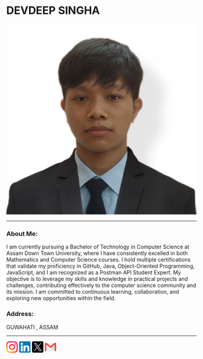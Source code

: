 <!DOCTYPE html>
<html lang="en">
<head>
    <meta charset="UTF-8">
    <meta name="viewport" content="width=device-width, initial-scale=1.0">
    <title>Home Page</title>
    <link rel="stylesheet" href="./style.css">
</head>
<body>
    <h1>DEVDEEP SINGHA</h1>
    <a href="https://github.com/devdeepkonsam"><img class="profile" src="./public/image/IMG_20230908_225719.png" alt="Devdeep"></a>
    <hr>
    <h3 class="note">About Me:</h3>
    <p id="para">
        I am currently pursuing a Bachelor of Technology in Computer Science at Assam Down Town University, where I have consistently excelled in both Mathematics and Computer Science courses. I hold multiple certifications that validate my proficiency in GitHub, Java, Object-Oriented Programming, JavaScript, and I am recognized as a Postman API Student Expert. My objective is to leverage my skills and knowledge in practical projects and challenges, contributing effectively to the computer science community and its mission. I am committed to continuous learning, collaboration, and exploring new opportunities within the field.
        </p>
    <h3 class="note">Address:</h3>
    <p id="para">
        GUWAHATI , ASSAM <br>
    </p>
    <hr>
    <P class="image">
    <a href="https://www.instagram.com/_devdeep_konsam"><img src="./public/image/instagram.png" width="30"></a>
    <a href="https://www.linkedin.com/in/devdeep-singha-156400292/"><img src="./public/image/linkedin.png" width="30"></a>
    <a href="https://twitter.com/DevdeepSingha"><img class="x" src="./public/image/twitter.png" width="30"></a>
    <a href="mailto: devdeepkonsam1212@gmail.com"><img src="./public/image/gmail.png" width="30"></a>
    </P>
</body>
</html>